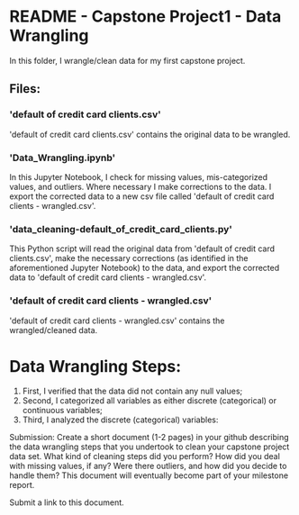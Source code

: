 

# README - Capstone Project1 - Data Wrangling

In this folder, I wrangle/clean data for my first capstone project.

<p></p>

## Files: 

### 'default of credit card clients.csv'

'default of credit card clients.csv' contains the original data to be wrangled.

### 'Data_Wrangling.ipynb'

In this Jupyter Notebook, I check for missing values, mis-categorized values, and outliers.  Where necessary I make corrections to the data.  I export the corrected data to a new csv file called 'default of credit card clients - wrangled.csv'.

### 'data_cleaning-default_of_credit_card_clients.py'

This Python script will read the original data from 'default of credit card clients.csv', make the necessary corrections (as identified in the aforementioned Jupyter Notebook) to the data, and export the corrected data to 'default of credit card clients - wrangled.csv'.


### 'default of credit card clients - wrangled.csv'

'default of credit card clients - wrangled.csv' contains the wrangled/cleaned data.


<p></p>

# Data Wrangling Steps:

1. First, I verified that the data did not contain any null values;
2. Second, I categorized all variables as either discrete (categorical) or continuous variables;
3. Third, I analyzed the discrete (categorical) variables:



Submission: Create a short document (1-2 pages) in your github describing the data wrangling steps that you undertook to clean your capstone project data set. What kind of cleaning steps did you perform? How did you deal with missing values, if any? Were there outliers, and how did you decide to handle them? This document will eventually become part of your milestone report.

Submit a link to this document. 


